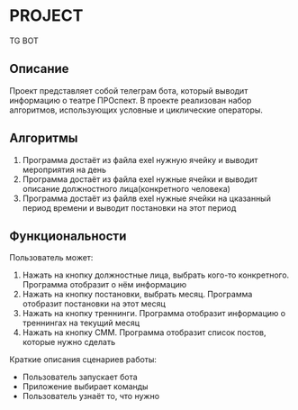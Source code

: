# PROJECT
TG BOT


## Описание
Проект представляет собой телеграм бота, который выводит информацию о театре ПРОспект. В проекте реализован набор алгоритмов, использующих условные и циклические операторы.

## Алгоритмы
1. Программа достаёт из файла exel нужную ячейку и выводит мероприятия на день
3. Программа достаёт из файла exel нужные ячейки и выводит описание должностного лица(конкретного человека)
4. Программа достаёт из файлв exel нужные ячейки на цказанный период времени и выводит постановки на этот период

## Функциональности
Пользователь может:
1. Нажать на кнопку должностные лица, выбрать кого-то конкретного. Программа отобразит о нём информацию
2. Нажать на кнопку постановки, выбрать месяц. Программа отобразит постановки на этот месяц
3. Нажать на кнопку треннинги. Программа отобразит информацию о треннингах на текущий месяц
4. Нажать на кнопку СММ. Программа отобразит список постов, которые нужно сделать


Краткие описания сценариев работы:
- Пользователь запускает бота
- Приложение выбирает команды
- Пользователь узнаёт то, что нужно